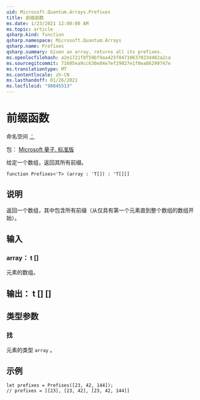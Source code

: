 ```yaml
---
uid: Microsoft.Quantum.Arrays.Prefixes
title: 前缀函数
ms.date: 1/23/2021 12:00:00 AM
ms.topic: article
qsharp.kind: function
qsharp.namespace: Microsoft.Quantum.Arrays
qsharp.name: Prefixes
qsharp.summary: Given an array, returns all its prefixes.
ms.openlocfilehash: a2e1721f8f59bf9aa425f04710637023d482a2ca
ms.sourcegitcommit: 71605ea9cc630e84e7ef29027e1f0ea06299747e
ms.translationtype: MT
ms.contentlocale: zh-CN
ms.lasthandoff: 01/26/2021
ms.locfileid: "98845513"
---
```

# <a name="prefixes-function"></a>前缀函数

命名空间 [：](xref:Microsoft.Quantum.Arrays)

包： [Microsoft 量子. 标准版](https://nuget.org/packages/Microsoft.Quantum.Standard)


给定一个数组，返回其所有前缀。

```qsharp
function Prefixes<'T> (array : 'T[]) : 'T[][]
```


## <a name="description"></a>说明

返回一个数组，其中包含所有前缀（从仅具有第一个元素直到整个数组的数组开始）。

## <a name="input"></a>输入

### <a name="array--t"></a>array： t []

元素的数组。



## <a name="output--t"></a>输出： t [] []



## <a name="type-parameters"></a>类型参数

### <a name="t"></a>找

元素的类型 `array` 。

## <a name="example"></a>示例

```qsharp
let prefixes = Prefixes([23, 42, 144]);
// prefixes = [[23], [23, 42], [23, 42, 144]]
```
